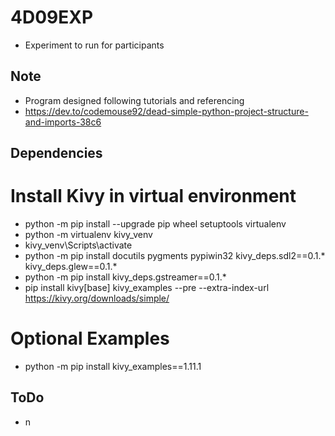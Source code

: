 # 4D09EXP
* Experiment to run for participants
## Note
* Program designed following tutorials and referencing 
 * https://dev.to/codemouse92/dead-simple-python-project-structure-and-imports-38c6


## Dependencies
# Install Kivy in virtual environment
* python -m pip install --upgrade pip wheel setuptools virtualenv
* python -m virtualenv kivy_venv
* kivy_venv\Scripts\activate
* python -m pip install docutils pygments pypiwin32 kivy_deps.sdl2==0.1.* kivy_deps.glew==0.1.*
* python -m pip install kivy_deps.gstreamer==0.1.*
* pip install kivy[base] kivy_examples --pre --extra-index-url https://kivy.org/downloads/simple/
# Optional Examples
* python -m pip install kivy_examples==1.11.1

## ToDo
* n
